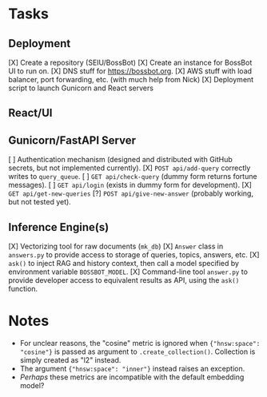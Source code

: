 # Tasks

## Deployment

[X] Create a repository (SEIU/BossBot)
[X] Create an instance for BossBot UI to run on.
[X] DNS stuff for https://bossbot.org.
[X] AWS stuff with load balancer, port forwarding, etc. 
    (with much help from Nick)
[X] Deployment script to launch Gunicorn and React servers

## React/UI

## Gunicorn/FastAPI Server

[ ] Authentication mechanism (designed and distributed with GitHub secrets,
    but not implemented currently).
[X] `POST api/add-query` correctly writes to `query_queue`.
[ ] `GET api/check-query` (dummy form returns fortune messages).
[ ] `GET api/login` (exists in dummy form for development).
[X] `GET api/get-new-queries`
[?] `POST api/give-new-answer` (probably working, but not tested yet).

## Inference Engine(s)

[X] Vectorizing tool for raw documents (`mk_db`)
[X] `Answer` class in `answers.py` to provide access to storage of queries, 
    topics, answers, etc.
[X] `ask()` to inject RAG and history context, then call a model specified by
    environment variable `BOSSBOT_MODEL`.
[X] Command-line tool `answer.py` to provide developer access to equivalent
    results as API, using the `ask()` function.


# Notes

- For unclear reasons, the "cosine" metric is ignored when `{"hnsw:space":
  "cosine"}` is passed as argument to `.create_collection()`.  Collection
  is simply created as "l2" instead.
- The argument `{"hnsw:space": "inner"}` instead raises an exception.
- _Perhaps_ these metrics are incompatible with the default embedding model?

    

